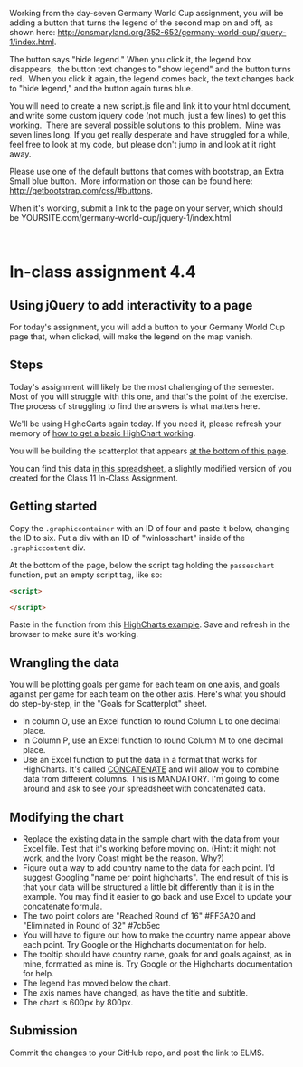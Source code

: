


Working from the day-seven Germany World Cup assignment, you will be adding a button that turns the legend of the second map on and off, as shown here: <a id="" class="" title="" href="http://cnsmaryland.org/352-652/germany-world-cup/jquery-1/index.html" target="">http://cnsmaryland.org/352-652/germany-world-cup/jquery-1/index.html</a>.&nbsp;</p>
<p>The button says "hide legend." When you click it, the legend box disappears,&nbsp; the button text changes to "show legend" and the button turns red. &nbsp;When you click it again, the legend comes back, the text changes back to "hide legend," and the button again turns blue. &nbsp;</p>
<p>You will need to create a new script.js file and link it to your html document, and write some custom jquery code (not much, just a few lines) to get this working. &nbsp;There are several possible solutions to this problem. &nbsp;Mine was seven lines long. If you get really desperate and have struggled for a while, feel free to look at my code, but please don't jump in and look at it right away.&nbsp;</p>
<p>Please use one of the default buttons that comes with bootstrap, an Extra Small blue button. &nbsp;More information on those can be found here: <a id="" class="" title="" href="http://getbootstrap.com/css/#buttons" target="">http://getbootstrap.com/css/#buttons</a>.&nbsp;</p>
<p>When it's working, submit a link to the page on your server, which should be YOURSITE.com/germany-world-cup/jquery-1/index.html</p>
<p>&nbsp;&nbsp;</p>

# In-class assignment 4.4

## Using jQuery to add interactivity to a page

For today's assignment, you will add a button to your Germany World Cup page that, when clicked, will make the legend on the map vanish.

## Steps



Today's assignment will likely be the most challenging of the semester.  Most of you will struggle with this one, and that's the point of the exercise.  The process of struggling to find the answers is what matters here.

We'll be using HighcCarts again today.  If you need it, please refresh your memory of [how to get a basic HighChart working](../3.4/3.4-instructions.md).

You will be building the scatterplot that appears [at the bottom of this page](http://smussenden.github.io/germany-world-cup).

You can find this data [in this spreadsheet](Class-Round-Concatenate-WC-14.xlsx), a slightly modified version of you created for the Class 11 In-Class Assignment.

## Getting started

Copy the `.graphiccontainer` with an ID of four and paste it below, changing the ID to six. Put a div with an ID of "winlosschart" inside of the `.graphiccontent` div.  

At the bottom of the page, below the script tag holding the `passeschart` function, put an empty script tag, like so:

```html
<script>

</script>
```

Paste in the function from this [HighCharts example](https://www.highcharts.com/demo/scatter).  Save and refresh in the browser to make sure it's working.

## Wrangling the data

You will be plotting goals per game for each team on one axis, and goals against per game for each team on the other axis.  Here's what you should do step-by-step, in the "Goals for Scatterplot" sheet.

* In column O, use an Excel function to round Column L to one decimal place.
* In Column P, use an Excel function to round Column M to one decimal place.
* Use an Excel function to put the data in a format that works for HighCharts.  It's called [CONCATENATE](https://support.office.com/en-us/article/CONCATENATE-function-8f8ae884-2ca8-4f7a-b093-75d702bea31d) and will allow you to combine data from different columns.  This is MANDATORY. I'm going to come around and ask to see your spreadsheet with concatenated data.  

## Modifying the chart

* Replace the existing data in the sample chart with the data from your Excel file.  Test that it's working before moving on. (Hint: it might not work, and the Ivory Coast might be the reason.  Why?)
* Figure out a way to add country name to the data for each point.  I'd suggest Googling "name per point highcharts". The end result of this is that your data will be structured a little bit differently than it is in the example. You may find it easier to go back and use Excel to update your concatenate formula.
* The two point colors are "Reached Round of 16" #FF3A20 and "Eliminated in Round of 32" #7cb5ec
* You will have to figure out how to make the country name appear above each point. Try Google or the Highcharts documentation for help.
* The tooltip should have country name, goals for and goals against, as in mine, formatted as mine is. Try Google or the Highcharts documentation for help.
* The legend has moved below the chart.
* The axis names have changed, as have the title and subtitle.  
* The chart is 600px by 800px.

## Submission

Commit the changes to your GitHub repo, and post the link to ELMS.
